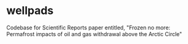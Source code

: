 # wellpads
Codebase for Scientific Reports paper entitled, "Frozen no more: Permafrost impacts of oil and gas withdrawal above the Arctic Circle"
